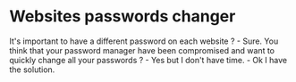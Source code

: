 # Websites passwords changer

It's important to have a different password on each website ? - Sure. You think that your password manager have been compromised and want to quickly change all your passwords ? - Yes but I don't have time. - Ok I have the solution.

